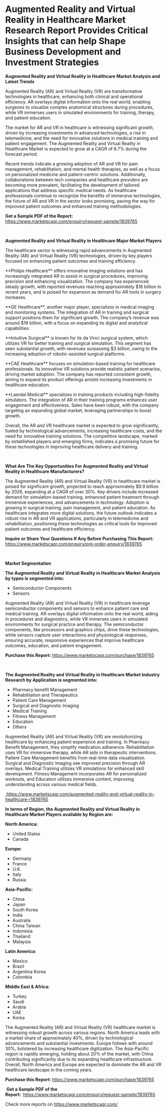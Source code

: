 <p><h1>Augmented Reality and Virtual Reality in Healthcare Market Research Report Provides Critical Insights that can help Shape Business Development and Investment Strategies</h1></p><p><strong>Augmented Reality and Virtual Reality in Healthcare Market Analysis and Latest Trends</strong></p>
<p><p>Augmented Reality (AR) and Virtual Reality (VR) are transformative technologies in healthcare, enhancing both clinical and operational efficiency. AR overlays digital information onto the real world, enabling surgeons to visualize complex anatomical structures during procedures, while VR immerses users in simulated environments for training, therapy, and patient education. </p><p>The market for AR and VR in healthcare is witnessing significant growth, driven by increasing investments in advanced technologies, a rise in telemedicine, and the need for innovative solutions in medical training and patient engagement. The Augmented Reality and Virtual Reality in Healthcare Market is expected to grow at a CAGR of 6.7% during the forecast period. </p><p>Recent trends indicate a growing adoption of AR and VR for pain management, rehabilitation, and mental health therapies, as well as a focus on personalized medicine and patient-centric solutions. Additionally, collaborations between tech companies and healthcare providers are becoming more prevalent, facilitating the development of tailored applications that address specific medical needs. As healthcare professionals continue to recognize the benefits of immersive technologies, the future of AR and VR in the sector looks promising, paving the way for improved patient outcomes and enhanced training methodologies.</p></p>
<p><strong>Get a Sample PDF of the Report:&nbsp;</strong> <a href="https://www.marketscagr.com/enquiry/request-sample/1839765?utm_campaign=2738&utm_medium=2&utm_source=Github&utm_content=ia&utm_term=03032025&utm_id=augmented-reality-and-virtual-reality-in-healthcare">https://www.marketscagr.com/enquiry/request-sample/1839765</a></p>
<p>&nbsp;</p>
<p><strong>Augmented Reality and Virtual Reality in Healthcare Major Market Players</strong></p>
<p><p>The healthcare sector is witnessing rapid advancements in Augmented Reality (AR) and Virtual Reality (VR) technologies, driven by key players focused on enhancing patient outcomes and training efficiency.</p><p>**Philips Healthcare** offers innovative imaging solutions and has increasingly integrated AR to assist in surgical procedures, improving precision and enhancing visualization. The company has experienced steady growth, with reported revenues reaching approximately $18 billion in recent years, and is poised for expansion as demand for AR tools in surgery increases.</p><p>**GE Healthcare**, another major player, specializes in medical imaging and monitoring systems. The integration of AR in training and surgical support positions them for significant growth. The company’s revenue was around $19 billion, with a focus on expanding its digital and analytical capabilities.</p><p>**Intuitive Surgical** is known for its da Vinci surgical system, which utilizes VR for better training and surgical simulation. This segment has seen substantial growth, with revenues surpassing $3 billion, owing to the increasing adoption of robotic-assisted surgical platforms.</p><p>**CAE Healthcare** focuses on simulation-based training for healthcare professionals. Its innovative VR solutions provide realistic patient scenarios, driving market adoption. The company has reported consistent growth, aiming to expand its product offerings amidst increasing investments in healthcare education.</p><p>**Laerdal Medical** specializes in training products including high-fidelity simulators. The integration of AR in their training programs enhances user engagement and effectiveness. Sales have been robust, with the company targeting an expanding global market, leveraging partnerships to boost growth.</p><p>Overall, the AR and VR healthcare market is expected to grow significantly, fueled by technological advancements, increasing healthcare costs, and the need for innovative training solutions. The competitive landscape, marked by established players and emerging firms, indicates a promising future for these technologies in improving healthcare delivery and training.</p></p>
<p>&nbsp;</p>
<p><strong>What Are The Key Opportunities For Augmented Reality and Virtual Reality in Healthcare Manufacturers?</strong></p>
<p><p>The Augmented Reality (AR) and Virtual Reality (VR) in healthcare market is poised for significant growth, projected to reach approximately $9.9 billion by 2026, expanding at a CAGR of over 30%. Key drivers include increased demand for simulation-based training, enhanced patient treatment through immersive experiences, and advancements in technology. Adoption is growing in surgical training, pain management, and patient education. As healthcare integrates more digital solutions, the future outlook indicates a robust rise in AR and VR applications, particularly in telemedicine and rehabilitation, positioning these technologies as critical tools for improved patient outcomes and healthcare efficiency.</p></p>
<p><strong>Inquire or Share Your Questions If Any Before Purchasing This Report:</strong> <a href="https://www.marketscagr.com/enquiry/pre-order-enquiry/1839765?utm_campaign=2738&utm_medium=2&utm_source=Github&utm_content=ia&utm_term=03032025&utm_id=augmented-reality-and-virtual-reality-in-healthcare">https://www.marketscagr.com/enquiry/pre-order-enquiry/1839765</a></p>
<p>&nbsp;</p>
<p><strong>Market Segmentation</strong></p>
<p><strong>The Augmented Reality and Virtual Reality in Healthcare Market Analysis by types is segmented into:</strong></p>
<p><ul><li>Semiconductor Components</li><li>Sensors</li></ul></p>
<p><p>Augmented Reality (AR) and Virtual Reality (VR) in healthcare leverage semiconductor components and sensors to enhance patient care and medical training. AR overlays digital information onto the real world, aiding in procedures and diagnostics, while VR immerses users in simulated environments for surgical practice and therapy. The semiconductor components, like processors and graphics chips, drive these technologies, while sensors capture user interactions and physiological responses, ensuring accurate, responsive experiences that improve healthcare outcomes, education, and patient engagement.</p></p>
<p><strong>Purchase this Report:&nbsp;</strong><a href="https://www.marketscagr.com/purchase/1839765?utm_campaign=2738&utm_medium=2&utm_source=Github&utm_content=ia&utm_term=03032025&utm_id=augmented-reality-and-virtual-reality-in-healthcare">https://www.marketscagr.com/purchase/1839765</a></p>
<p>&nbsp;</p>
<p><strong>The Augmented Reality and Virtual Reality in Healthcare Market Industry Research by Application is segmented into:</strong></p>
<p><ul><li>Pharmacy benefit Management</li><li>Rehabilitation and Therapeutics</li><li>Patient Care Management</li><li>Surgical and Diagnostic Imaging</li><li>Medical Training</li><li>Fitness Management</li><li>Education</li><li>Others</li></ul></p>
<p><p>Augmented Reality (AR) and Virtual Reality (VR) are revolutionizing healthcare by enhancing patient experience and training. In Pharmacy Benefit Management, they simplify medication adherence. Rehabilitation uses VR for immersive therapy, while AR aids in therapeutic interventions. Patient Care Management benefits from real-time data visualization. Surgical and Diagnostic Imaging see improved precision through AR overlays. Medical Training utilizes VR simulations for enhanced skill development. Fitness Management incorporates AR for personalized workouts, and Education utilizes immersive content, improving understanding across various medical fields.</p></p>
<p><a href="https://www.marketscagr.com/augmented-reality-and-virtual-reality-in-healthcare-r1839765?utm_campaign=2738&utm_medium=2&utm_source=Github&utm_content=ia&utm_term=03032025&utm_id=augmented-reality-and-virtual-reality-in-healthcare">&nbsp;https://www.marketscagr.com/augmented-reality-and-virtual-reality-in-healthcare-r1839765</a></p>
<p><strong>In terms of Region, the Augmented Reality and Virtual Reality in Healthcare Market Players available by Region are:</strong></p>
<p>
    <p> <strong> North America: </strong>
        <ul>
            <li>United States</li>
            <li>Canada</li>
        </ul>
        </p> 
    <p> <strong> Europe: </strong>
        <ul>
            <li>Germany</li>
            <li>France</li>
            <li>U.K.</li>
            <li>Italy</li>
            <li>Russia</li>
        </ul>
        </p> 
    <p> <strong> Asia-Pacific: </strong>
        <ul>
            <li>China</li>
            <li>Japan</li>
            <li>South Korea</li>
            <li>India</li>
            <li>Australia</li>
            <li>China Taiwan</li>
            <li>Indonesia</li>
            <li>Thailand</li>
            <li>Malaysia</li>
        </ul>
        </p> 
    <p> <strong> Latin America: </strong>
        <ul>
            <li>Mexico</li>
            <li>Brazil</li>
            <li>Argentina Korea</li>
            <li>Colombia</li>
        </ul>
        </p> 
    <p> <strong> Middle East & Africa: </strong>
        <ul>
            <li>Turkey</li>
            <li>Saudi</li>
            <li>Arabia</li>
            <li>UAE</li>
            <li>Korea</li>
        </ul>
    </p>
    </p>
<p><p>The Augmented Reality (AR) and Virtual Reality (VR) healthcare market is witnessing robust growth across various regions. North America leads with a market share of approximately 40%, driven by technological advancements and substantial investments. Europe follows with around 30%, bolstered by increasing healthcare digitization. The Asia-Pacific region is rapidly emerging, holding about 20% of the market, with China contributing significantly due to its expanding healthcare infrastructure. Overall, North America and Europe are expected to dominate the AR and VR healthcare landscape in the coming years.</p></p>
<p><strong>Purchase this Report: </strong><a href="https://www.marketscagr.com/purchase/1839765?utm_campaign=2738&utm_medium=2&utm_source=Github&utm_content=ia&utm_term=03032025&utm_id=augmented-reality-and-virtual-reality-in-healthcare">https://www.marketscagr.com/purchase/1839765</a></p>
<p>&nbsp;<strong>Get a Sample PDF of the Report:&nbsp;&nbsp;</strong><a href="https://www.marketscagr.com/enquiry/request-sample/1839765?utm_campaign=2738&utm_medium=2&utm_source=Github&utm_content=ia&utm_term=03032025&utm_id=augmented-reality-and-virtual-reality-in-healthcare">https://www.marketscagr.com/enquiry/request-sample/1839765</a></p>
<p><strong></strong></p>
<p>Check more reports on <a href="https://www.marketscagr.com/?utm_campaign=2738&utm_medium=2&utm_source=Github&utm_content=ia&utm_term=03032025&utm_id=augmented-reality-and-virtual-reality-in-healthcare">https://www.marketscagr.com/</a></p>